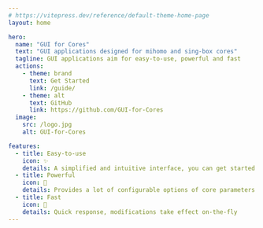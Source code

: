 ```yaml
---
# https://vitepress.dev/reference/default-theme-home-page
layout: home

hero:
  name: "GUI for Cores"
  text: "GUI applications designed for mihomo and sing-box cores"
  tagline: GUI applications aim for easy-to-use, powerful and fast
  actions:
    - theme: brand
      text: Get Started
      link: /guide/
    - theme: alt
      text: GitHub
      link: https://github.com/GUI-for-Cores
  image:
    src: /logo.jpg
    alt: GUI-for-Cores

features:
  - title: Easy-to-use
    icon: ✨
    details: A simplified and intuitive interface, you can get started by a few steps
  - title: Powerful
    icon: 💪
    details: Provides a lot of configurable options of core parameters & a practical and fun plugin system
  - title: Fast
    icon: 🚀
    details: Quick response, modifications take effect on-the-fly
---
```


<style>
:root {
  --vp-home-hero-name-color: transparent;
  --vp-home-hero-name-background: -webkit-linear-gradient(120deg, #bd34fe 30%, #41d1ff);
  --vp-home-hero-image-background-image: linear-gradient(-45deg, #bd34fe 50%, #47caff 50%);
  --vp-home-hero-image-filter: blur(44px);
}

.VPImage.image-src{
  border-radius: 320px;
  overflow: hidden;
}
</style>
